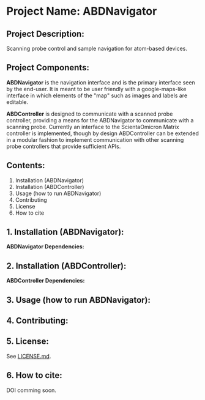 # Project Name: ABDNavigator

## Project Description:
Scanning probe control and sample navigation for atom-based devices.

## Project Components:
**ABDNavigator** is the navigation interface and is the primary interface seen by the end-user.  It is meant to be user friendly with a google-maps-like interface in which elements of the "map" such as images and labels are editable.

**ABDController** is designed to communicate with a scanned probe controller, providing a means for the ABDNavigator to communicate with a scanning probe.  Currently an interface to the ScientaOmicron Matrix controller is implemented, though by design ABDController can be extended in a modular fashion to implement communication with other scanning probe controllers that provide sufficient APIs.  

## Contents:
1. Installation (ABDNavigator)
1. Installation (ABDController)
1. Usage (how to run ABDNavigator)
1. Contributing
1. License
1. How to cite

## 1. Installation (ABDNavigator):
**ABDNavigator Dependencies:** 

## 2. Installation (ABDController):
**ABDController Dependencies:**

## 3. Usage (how to run ABDNavigator):

## 4. Contributing:

## 5. License:
See [LICENSE.md](https://github.com/usnistgov/ABDNavigator/blob/master/LICENSE.md).

## 6. How to cite:
DOI comming soon.
